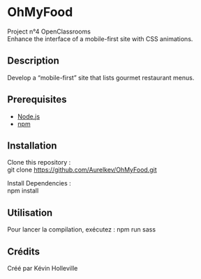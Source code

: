 # OhMyFood
Project n°4 OpenClassrooms  
Enhance the interface of a mobile-first site with CSS animations.
## Description 
Develop a “mobile-first” site that lists gourmet restaurant menus.
## Prerequisites
 - [Node.js](https://nodejs.org)
 - [npm](https://www.npmjs.com/)  
## Installation
Clone this repository :  
   git clone https://github.com/Aurelkev/OhMyFood.git 
   
Install Dependencies :     
   npm install  
   
## Utilisation
Pour lancer la compilation, exécutez :
   npm run sass
## Crédits
Créé par Kévin Holleville
